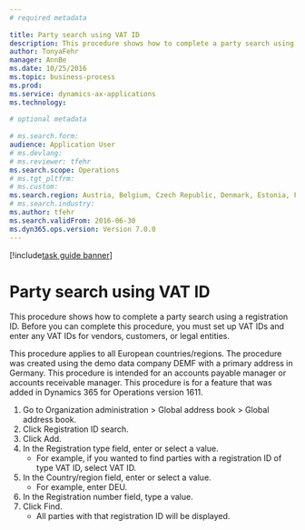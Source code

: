 ```yaml
--- 
# required metadata 
 
title: Party search using VAT ID
description: This procedure shows how to complete a party search using a registration ID. 
author: TonyaFehr 
manager: AnnBe 
ms.date: 10/25/2016
ms.topic: business-process 
ms.prod:  
ms.service: dynamics-ax-applications 
ms.technology:  
 
# optional metadata 
 
# ms.search.form:   
audience: Application User 
# ms.devlang:  
# ms.reviewer: tfehr 
ms.search.scope: Operations 
# ms.tgt_pltfrm:  
# ms.custom:  
ms.search.region: Austria, Belgium, Czech Republic, Denmark, Estonia, Finland, France, Germany, Hungary, Ireland, Italy, Latvia, Lithuania, Netherlands, Poland, Spain, Sweden, United Kingdom
# ms.search.industry: 
ms.author: tfehr 
ms.search.validFrom: 2016-06-30 
ms.dyn365.ops.version: Version 7.0.0 
---
```


[!include[task guide banner](../../includes/task-guide-banner.md)]

# Party search using VAT ID

This procedure shows how to complete a party search using a registration ID. Before you can complete this procedure, you must set up VAT IDs and enter any VAT IDs for vendors, customers, or legal entities.

This procedure applies to all European countries/regions. The procedure was created using the demo data company DEMF with a primary address in Germany. This procedure is intended for an accounts payable manager or accounts receivable manager. This procedure is for a feature that was added in Dynamics 365 for Operations version 1611.

1. Go to Organization administration > Global address book > Global address book.
2. Click Registration ID search.
3. Click Add.
4. In the Registration type field, enter or select a value.
    * For example, if you wanted to find parties with a registration ID of type VAT ID, select VAT ID.  
5. In the Country/region field, enter or select a value.
    * For example, enter DEU.  
6. In the Registration number field, type a value.
7. Click Find.
    * All parties with that registration ID will be displayed.  

